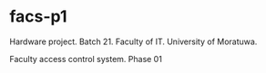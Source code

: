 # facs-p1
Hardware project. Batch 21.  Faculty of IT. University of Moratuwa.

Faculty access control system. Phase 01
